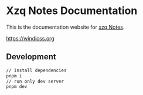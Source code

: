 [xzq notes]: https://github.com/windicss/windicss

# Xzq Notes Documentation

This is the documentation website for [xzq Notes].

https://windicss.org

## Development

```bash
// install dependencies
pnpm i
// run only dev server
pnpm dev
```
